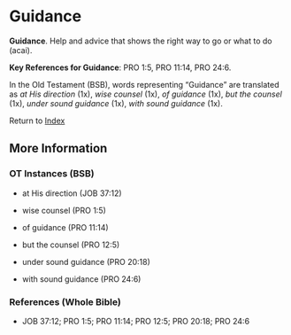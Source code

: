 # Guidance
**Guidance**. 
Help and advice that shows the right way to go or what to do (acai). 


**Key References for Guidance**: 
PRO 1:5, PRO 11:14, PRO 24:6. 


In the Old Testament (BSB), words representing “Guidance” are translated as 
*at His direction* (1x), *wise counsel* (1x), *of guidance* (1x), *but the counsel* (1x), *under sound guidance* (1x), *with sound guidance* (1x). 




Return to [Index](00-Index.md)

## More Information

### OT Instances (BSB)

* at His direction (JOB 37:12)

* wise counsel (PRO 1:5)

* of guidance (PRO 11:14)

* but the counsel (PRO 12:5)

* under sound guidance (PRO 20:18)

* with sound guidance (PRO 24:6)



### References (Whole Bible)

* JOB 37:12; PRO 1:5; PRO 11:14; PRO 12:5; PRO 20:18; PRO 24:6



